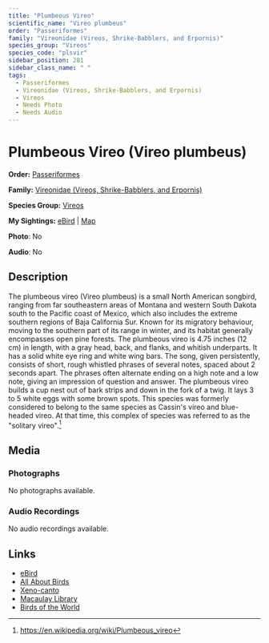```yaml
---
title: "Plumbeous Vireo"
scientific_name: "Vireo plumbeus"
order: "Passeriformes"
family: "Vireonidae (Vireos, Shrike-Babblers, and Erpornis)"
species_group: "Vireos"
species_code: "plsvir"
sidebar_position: 281
sidebar_class_name: " "
tags: 
  - Passeriformes
  - Vireonidae (Vireos, Shrike-Babblers, and Erpornis)
  - Vireos
  - Needs Photo
  - Needs Audio
---
```


# Plumbeous Vireo (Vireo plumbeus)

**Order:** [Passeriformes](/tags/passeriformes)

**Family:** [Vireonidae (Vireos, Shrike-Babblers, and Erpornis)](/tags/vireonidae-vireos-shrike-babblers-and-erpornis)

**Species Group:** [Vireos](/tags/vireos)

**My Sightings:** [eBird](https://ebird.org/lifelist?r=world&time=life&spp=plsvir) | [Map](/map?species_code=plsvir)

**Photo**: No 

**Audio**: No

## Description
The plumbeous vireo (Vireo plumbeus) is a small North American songbird, ranging from far southeastern areas of Montana and western South Dakota south to the Pacific coast of Mexico, which also includes the extreme southern regions of Baja California Sur. Known for its migratory behaviour, moving to the southern part of its range in winter, and its habitat generally encompasses open pine forests.
The plumbeous vireo is 4.75 inches (12 cm) in length, with a gray head, back, and flanks, and whitish underparts.  It has a solid white eye ring and white wing bars.
The song, given persistently, consists of short, rough whistled phrases of several notes, spaced about 2 seconds apart. The phrases often alternate ending on a high note and a low note, giving an impression of question and answer.
The plumbeous vireo builds a cup nest out of bark strips and down in the fork of a twig.  It lays 3 to 5 white eggs with some brown spots.
This species was formerly considered to belong to the same species as Cassin's vireo and blue-headed vireo.  At that time, this complex of species was referred to as the "solitary vireo".[^1]

[^1]: https://en.wikipedia.org/wiki/Plumbeous_vireo

## Media
### Photographs
No photographs available.

### Audio Recordings
No audio recordings available.

## Links
* [eBird](https://ebird.org/species/plsvir) 
* [All About Birds](https://www.allaboutbirds.org/guide/plsvir) 
* [Xeno-canto](https://www.xeno-canto.org/species/vireo-plumbeus) 
* [Macaulay Library](https://search.macaulaylibrary.org/catalog?taxonCode=plsvir&sort=rating_rank_desc)
* [Birds of the World](https://birdsoftheworld.org/bow/species/plsvir)
